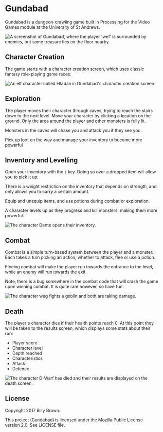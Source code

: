 # Gundabad

Gundabad is a dungeon-crawling game built in Processing for the Video Games module at the University of St&nbsp;Andrews.

![A screenshot of Gundabad, where the player 'wef' is surrounded by enemies, but some treasure lies on the floor nearby.](gundabad.png "Gundabad screenshot")

## Character Creation

The game starts with a character creation screen, which uses classic fantasy role-playing game races:

![An elf character called Elladan in Gundabad's character creation screen.](gundabad-creation.png "Gundabad character creation")

## Exploration

The player moves their character through caves, trying to reach the stairs down to the next level. Move your character by clicking a location on the ground. Only the area around the player and other monsters is fully lit.

Monsters in the caves will chase you and attack you if they see you.

Pick up loot on the way and manage your inventory to become more powerful

## Inventory and Levelling

Open your inventory with the `i` key. Doing so over a dropped item will allow you to pick it up.

There is a weight restriction on the inventory that depends on strength, and only allows you to carry a certain amount.

Equip and unequip items, and use potions during combat or exploration.

A character levels up as they progress and kill monsters, making them more powerful.

![The character Dante opens their inventory.](gundabad-inventory.png "Gundabad inventory")

## Combat

Combat is a simple turn-based system between the player and a monster. Each takes a turn picking an action, whether to attack, flee or use a potion.

Fleeing combat will make the player run towards the entrance to the level, while an enemy will run towards the exit.

Note, there is a bug somewhere in the combat code that will crash the game upon winning combat. It is quite rare however, so have fun.

![The character weg fights a goblin and both are taking damage.](gundabad-combat.png "Gundabad combat")

## Death

The player's character dies if their health points reach 0. At this point they will be taken to the results screen, which displays some stats about their run:

- Player score
- Character level
- Depth reached
- Characteristics
- Attack
- Defence

![The character D-Warf has died and their results are displayed on the death screen.](gundabad-death.png "Gundabad death")

## License

Copyright 2017 Billy Brown.

This project (Gundabad) is licensed under the Mozilla Public License version 2.0. See LICENSE file.
